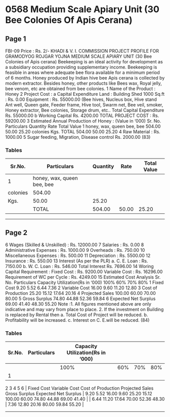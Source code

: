 # 0568 Medium Scale Apiary Unit (30 Bee Colonies Of Apis Cerana)

## Page 1

FBI-09 Price : Rs. 2/- KHADI & V. I. COMMISSION PROJECT PROFILE FOR GRAMODYOG ROJGAR YOJNA MEDIUM SCALE APIARY UNIT (30 Bee Colonies of Apis cerana) Beekeeping is an ideal activity for development as a subsidiary occupation providing supplementary income. Beekeeping is feasible in areas where adequate bee flora available for a minimum period of 6 months. Honey produced by Indian hive bee Apis cerana is collected by modern extractor. Besides honey, other products like Bees wax, Royal jelly, bee venom, etc are obtained from bee colonies. 1 Name of the Product : Honey 2 Project Cost : a Capital Expenditure Land : Building Shed 1000 Sq.ft : Rs. 0.00 Equipment : Rs. 55000.00 (Bee hives, Nucleus box, Hive stand Ant well, Queen gate, Feeder frame, Hive tool, Swarm net, Bee veil, smoker, Honey extractor, Bee colonies, Storage drum, etc.. Total Capital Expenditure Rs. 55000.00 b Working Capital Rs. 4200.00 TOTAL PROJECT COST : Rs. 59200.00 3 Estimated Annual Production of Honey : (Value in ‘000) Sr. No. Particulars Quantity Rate Total Value 1 honey, wax, queen bee, bee 504.00 50.00 25.20 colonies Kgs. TOTAL 504.00 50.00 25.20 4 Raw Material : Rs. 1000.00 5 Sugar feeding, Migration, Disease control Rs. 2000.00 (83)

### Tables

| Sr.No. | Particulars | Quantity | Rate | Total Value |
|---|---|---|---|---|
| 1 | honey, wax, queen bee, bee
colonies | 504.00
Kgs. | 50.00 | 25.20 |
|  | TOTAL | 504.00 | 50.00 | 25.20 |

---

## Page 2

6 Wages (Skilled & Unskilled) : Rs. 12000.00 7 Salaries : Rs. 0.00 8 Administrative Expenses : Rs. 1000.00 9 Overheads : Rs. 750.00 10 Miscellaneous Expenses : Rs. 500.00 11 Depreciation : Rs. 5500.00 12 Insurance : Rs. 550.00 13 Interest (As per the PLR) a. C. E. Loan : Rs. 7150.00 b. W. C. Loan : Rs. 546.00 Total Interest Rs. 7696.00 14 Woring Capital Requirement : Fixed Cost : Rs. 9200.00 Variable Cost : Rs. 16296.00 Requirement of WC per Cycle : Rs. 4249.00 15 Estimated Cost Analysis Sr. No. Particulars Capacity Utilization(Rs in ‘000) 100% 60% 70% 80% 1 Fixed Cost 9.20 5.52 6.44 7.36 2 Variable Cost 16.00 9.60 11.20 12.80 3 Cost of Production 25.20 15.12 17.64 20.16 4 Projected Sales 100.00 60.00 70.00 80.00 5 Gross Surplus 74.80 44.88 52.36 59.84 6 Expected Net Surplus 69.00 41.40 48.30 55.20 Note :1. All figures mentioned above are only indicative and may vary from place to place. 2. If the investment on Building is replaced by Rental then a. Total Cost of Project will be reduced. b. Profitability will be increased. c. Interest on C. E.will be reduced. (84)

### Tables

| Sr.No. | Particulars | Capacity Utilization(Rs in ‘000) |  |  |  |
|---|---|---|---|---|---|
|  |  | 100% | 60% | 70% | 80% |
| 1
2
3
4
5
6 | Fixed Cost
Variable Cost
Cost of Production
Projected Sales
Gross Surplus
Expected Net Surplus | 9.20 5.52
16.00 9.60
25.20 15.12
100.00 60.00
74.80 44.88
69.00 41.40 |  | 6.44
11.20
17.64
70.00
52.36
48.30 | 7.36
12.80
20.16
80.00
59.84
55.20 |

---
